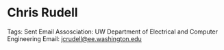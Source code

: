 # Chris Rudell

Tags: Sent Email
Assosciation: UW
Department of Electrical and Computer Engineering
Email: jcrudell@ee.washington.edu
